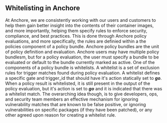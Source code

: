 ## Whitelisting in Anchore

At Anchore, we are consistently working with our users and customers to help them gain better insight into the contents of their container images, and more importantly, helping them specify rules to enforce security, compliance, and best practices. This is done through Anchore policy evaluations, and more specifically, the rules are definied within a the policies component of a policy bundle. Anchore policy bundles are the unit of policy definition and evaluation. Anchore users may have multiple policy bundlesm, but for a policy evaluation, the user must specify a bundle to be evaluated or default to the bundle currently marked as active. One of the components of a policy bundle is whitelists. A whitelist is a set of exclusion rules for trigger matches found during policy evaluation. A whitelist defines a specific gate and trigger_id that should have it's action statically set to **_go_**. When a policy result is whitelisted, it is still present in the output of the policy evaluation, but it's action is set to **_go_** and it is indicated that there was a whitelist match. The overarching idea though, is to give developers, ops, and security team members an effective mechanism for ignoring vulnerability matches that are known to be false positive, or ignoring vulnerabilities on specific packages (if they have been patched), or any other agreed upon reason for creating a whitelist rule. 